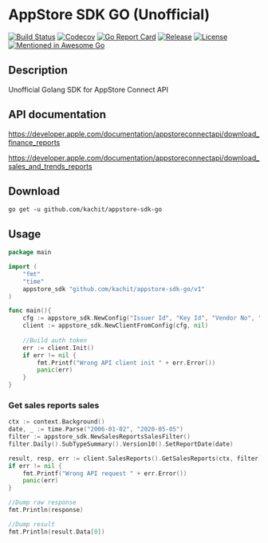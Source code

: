 # AppStore SDK GO (Unofficial)

[![Build Status](https://travis-ci.org/Kachit/appstore-sdk-go.svg?branch=master)](https://travis-ci.org/Kachit/appstore-sdk-go)
[![Codecov](https://codecov.io/gh/Kachit/appstore-sdk-go/branch/master/graph/badge.svg)](https://codecov.io/gh/Kachit/appstore-sdk-go)
[![Go Report Card](https://goreportcard.com/badge/github.com/kachit/appstore-sdk-go)](https://goreportcard.com/report/github.com/kachit/appstore-sdk-go)
[![Release](https://img.shields.io/github/v/release/Kachit/appstore-sdk-go.svg)](https://github.com/Kachit/appstore-sdk-go/releases)
[![License](https://img.shields.io/github/license/mashape/apistatus.svg)](https://github.com/kachit/appstore-sdk-go/blob/master/LICENSE)
[![Mentioned in Awesome Go](https://awesome.re/mentioned-badge.svg)](https://github.com/avelino/awesome-go#third-party-apis) 

## Description
Unofficial Golang SDK for AppStore Connect API

## API documentation
https://developer.apple.com/documentation/appstoreconnectapi/download_finance_reports

https://developer.apple.com/documentation/appstoreconnectapi/download_sales_and_trends_reports

## Download
```shell
go get -u github.com/kachit/appstore-sdk-go
```

## Usage
```go
package main

import (
    "fmt"
    "time"
    appstore_sdk "github.com/kachit/appstore-sdk-go/v1"
)

func main(){
    cfg := appstore_sdk.NewConfig("Issuer Id", "Key Id", "Vendor No", "path/to/your/private.key")
    client := appstore_sdk.NewClientFromConfig(cfg, nil)
    
    //Build auth token
    err := client.Init()
    if err != nil {
        fmt.Printf("Wrong API client init " + err.Error())
        panic(err)
    }
}
```

### Get sales reports sales
```go
ctx := context.Background()
date, _ := time.Parse("2006-01-02", "2020-05-05")
filter := appstore_sdk.NewSalesReportsSalesFilter()
filter.Daily().SubTypeSummary().Version10().SetReportDate(date)

result, resp, err := client.SalesReports().GetSalesReports(ctx, filter)
if err != nil {
    fmt.Printf("Wrong API request " + err.Error())
    panic(err)
}

//Dump raw response
fmt.Println(response)

//Dump result
fmt.Println(result.Data[0])
```